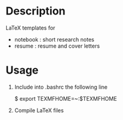 Description
===========
LaTeX templates for
- notebook  : short research notes
- resume    : resume and cover letters

Usage
=====
1. Include into .bashrc the following line

   $ export TEXMFHOME=~:$TEXMFHOME

2. Compile LaTeX files
